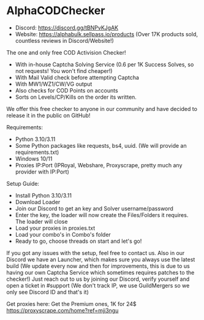 # AlphaCODChecker
- Discord: https://discord.gg/tBNPvKJgAK
- Website: https://alphabulk.sellpass.io/products (Over 17K products sold, countless reviews in Discord/Website!)

The one and only free COD Activision Checker!
- With in-house Captcha Solving Service (0.6 per 1K Success Solves, so not requests! You won't find cheaper!)
- With Mail Valid check before attempting Captcha
- With MW1/WZ1/CW/VG output
- Also checks for COD Points on accounts
- Sorts on Levels/CP/Kills on the order its written.

We offer this free checker to anyone in our community and have decided to release it in the public on GitHub!

Requirements:
- Python 3.10/3.11
- Some Python packages like requests, bs4, uuid. (We will provide an requirements.txt)
- Windows 10/11
- Proxies IP:Port (IPRoyal, Webshare, Proxyscrape, pretty much any provider with IP:Port)

Setup Guide:
- Install Python 3.10/3.11
- Download Loader
- Join our Discord to get an key and Solver username/password 
- Enter the key, the loader will now create the Files/Folders it requires. The loader will close
- Load your proxies in proxies.txt
- Load your combo's in Combo's folder
- Ready to go, choose threads on start and let's go!

If you got any issues with the setup, feel free to contact us. Also in our Discord we have an Launcher, which makes sure you always use the latest build 
(We update every now and then for improvements, this is due to us having our own Captcha Service which sometimes requires patches to the checker!)
Just reach out to us by joining our Discord, verify yourself and open a ticket in #support (We don't track IP, we use GuildMergers so we only see Discord ID and that's it)

Get proxies here:
Get the Premium ones, 1K for 24$
https://proxyscrape.com/home?ref=mji3ngu 

